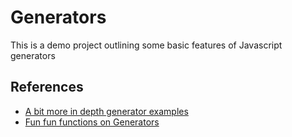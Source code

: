 # Generators

This is a demo project outlining some basic features of Javascript generators

## References
- [A bit more in depth generator examples](https://www.digitalocean.com/community/tutorials/understanding-generators-in-javascript)
- [Fun fun functions on Generators](https://www.youtube.com/watch?v=ategZqxHkz4)
